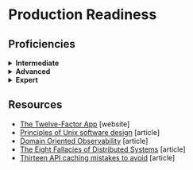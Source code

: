 # Production Readiness

## Proficiencies

<details>
<summary><b> Intermediate </b></summary>

An intermediate software craftsperson …

- Logs safely, judiciously and in a structured way
- Builds observability into their software applications
- Anticipates and prevents classic software failure modes
- Avoids wasting system resources, but in doing so, may introduce undesirable complexity
- Ensures all code is managed in source control
- Ensures code artefacts are built in a clean environment, from source control
</details>

<details>
<summary><b>Advanced</b></summary>

In addition, an advanced software craftsperson…

- Writes software which starts up and shuts down gracefully
- Incorporates logging and observability in a non-invasive, testable manner
- Anticipates and prevents situation specific failure modes
- Encourages production readiness within their team and the wider organisation
- Carefully balances optimisation against undesirable complexity
</details>
<details>
<summary><b>Expert</b></summary>

In addition, an expert software craftsperson…

- Makes production readiness the path of least resistance within their team and the wider organisation
</details>

## Resources

- [The Twelve-Factor App](https://12factor.net/) [website]
- [Principles of Unix software design](https://paulvanderlaken.com/2019/09/17/17-principles-of-unix-software-design/) [article]
- [Domain Oriented Observability](https://martinfowler.com/articles/domain-oriented-observability.html) [article]
- [The Eight Fallacies of Distributed Systems](https://www.simpleorientedarchitecture.com/8-fallacies-of-distributed-systems/) [article]
- [Thirteen API caching mistakes to avoid](https://tedspence.com/thirteen-api-caching-mistakes-to-avoid-d9b09872f346) [article]

